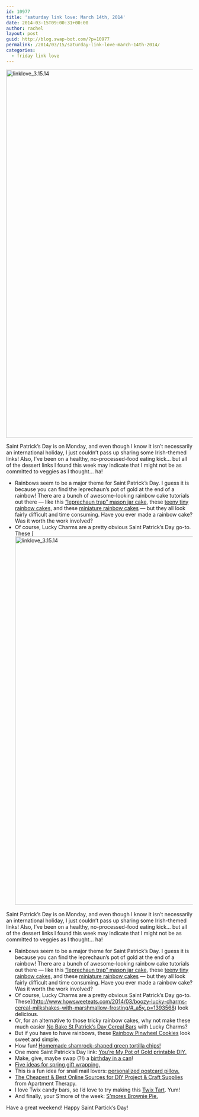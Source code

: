 ```yaml
---
id: 10977
title: 'saturday link love: March 14th, 2014'
date: 2014-03-15T09:00:31+00:00
author: rachel
layout: post
guid: http://blog.swap-bot.com/?p=10977
permalink: /2014/03/15/saturday-link-love-march-14th-2014/
categories:
  - friday link love
---
```

<img src="http://blog.swap-bot.com/wp-content/uploads/2014/03/linklove_3.15.14.jpg" alt="linklove_3.15.14" width="600" height="992" class="alignnone size-full wp-image-10979" />

Saint Patrick&#8217;s Day is on Monday, and even though I know it isn&#8217;t necessarily an international holiday, I just couldn&#8217;t pass up sharing some Irish-themed links! Also, I&#8217;ve been on a healthy, no-processed-food eating kick&#8230; but all of the dessert links I found this week may indicate that I might not be as committed to veggies as I thought&#8230; ha!

  * Rainbows seem to be a major theme for Saint Patrick&#8217;s Day. I guess it is because you can find the leprechaun&#8217;s pot of gold at the end of a rainbow! There are a bunch of awesome-looking rainbow cake tutorials out there &#8212; like this [&#8220;leprechaun trap&#8221; mason jar cake](http://www.marthastewart.com/1057555/leprechaun-trap), these [teeny tiny rainbow cakes](http://www.tablespoon.com/recipes/teeny-tiny-rainbow-cakes/40d8c4a6-b3ff-426d-b0fd-c7b2d39c3455), and these [miniature rainbow cakes](http://sayyes.com/2012/06/mini-rainbow-cakes.html) &#8212; but they all look fairly difficult and time consuming. Have you ever made a rainbow cake? Was it worth the work involved?
  * Of course, Lucky Charms are a pretty obvious Saint Patrick&#8217;s Day go-to. These [<img src="http://blog.swap-bot.com/wp-content/uploads/2014/03/linklove_3.15.14.jpg" alt="linklove_3.15.14" width="600" height="992" class="alignnone size-full wp-image-10979" />

Saint Patrick&#8217;s Day is on Monday, and even though I know it isn&#8217;t necessarily an international holiday, I just couldn&#8217;t pass up sharing some Irish-themed links! Also, I&#8217;ve been on a healthy, no-processed-food eating kick&#8230; but all of the dessert links I found this week may indicate that I might not be as committed to veggies as I thought&#8230; ha!

  * Rainbows seem to be a major theme for Saint Patrick&#8217;s Day. I guess it is because you can find the leprechaun&#8217;s pot of gold at the end of a rainbow! There are a bunch of awesome-looking rainbow cake tutorials out there &#8212; like this [&#8220;leprechaun trap&#8221; mason jar cake](http://www.marthastewart.com/1057555/leprechaun-trap), these [teeny tiny rainbow cakes](http://www.tablespoon.com/recipes/teeny-tiny-rainbow-cakes/40d8c4a6-b3ff-426d-b0fd-c7b2d39c3455), and these [miniature rainbow cakes](http://sayyes.com/2012/06/mini-rainbow-cakes.html) &#8212; but they all look fairly difficult and time consuming. Have you ever made a rainbow cake? Was it worth the work involved?
  * Of course, Lucky Charms are a pretty obvious Saint Patrick&#8217;s Day go-to. These](http://www.howsweeteats.com/2014/03/boozy-lucky-charms-cereal-milkshakes-with-marshmallow-frosting/#_a5y_p=1393568) look delicious.
  * Or, for an alternative to those tricky rainbow cakes, why not make these much easier [No Bake St Patrick&#8217;s Day Cereal Bars](http://sugarandcloth.com/2014/03/9560/) with Lucky Charms?
  * But if you have to have rainbows, these [Rainbow Pinwheel Cookies](http://www.momontimeout.com/2014/03/rainbow-pinwheel-cookies/) look sweet and simple.
  * How fun! [Homemade shamrock-shaped green tortilla chips!](http://www.familyfreshmeals.com/2012/03/easy-homemade-tortilla-chips.html#_a5y_p=1314794)
  * One more Saint Patrick&#8217;s Day link: [You&#8217;re My Pot of Gold printable DIY.](http://sugarandcloth.com/2014/03/diy-youre-my-pot-of-gold-printables/)
  * Make, give, maybe swap (?!) a [birthday in a can](http://ohhappyday.com/2014/01/birthday-in-a-can/)!
  * [Five ideas for spring gift wrapping.](http://www.thehousethatlarsbuilt.com/2014/03/5-ways-to-gift-wrap-for-spring.html)
  * This is a fun idea for snail mail lovers: [personalized postcard pillow.](https://www.etsy.com/listing/73233868/personalize-a-postcard-pillow) 
  * [The Cheapest & Best Online Sources for DIY Project & Craft Supplies](http://www.apartmenttherapy.com/cheapest-best-online-sources-for-diy-project-craft-supplies-200228) from Apartment Therapy.
  * I love Twix candy bars, so I&#8217;d love to try making this [Twix Tart](http://www.apartmenttherapy.com/cheapest-best-online-sources-for-diy-project-craft-supplies-200228). Yum!
  * And finally, your S&#8217;more of the week: [S&#8217;mores Brownie Pie.](http://www.averiecooks.com/2014/03/smores-brownie-pie.html)

Have a great weekend! Happy Saint Partick&#8217;s Day!